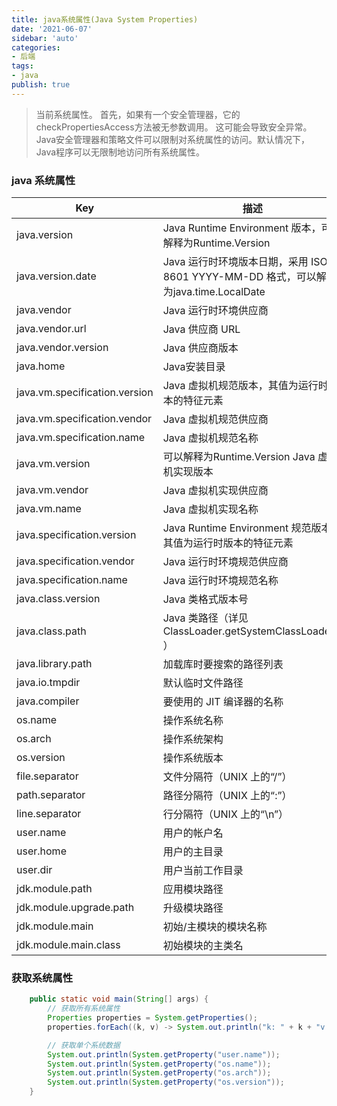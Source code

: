 ```yaml
---
title: java系统属性(Java System Properties)
date: '2021-06-07'
sidebar: 'auto'
categories:
- 后端
tags:
- java
publish: true
---
```


> 当前系统属性。 首先，如果有一个安全管理器，它的checkPropertiesAccess方法被无参数调用。 这可能会导致安全异常。   
> Java安全管理器和策略文件可以限制对系统属性的访问。默认情况下，Java程序可以无限制地访问所有系统属性。

### java 系统属性

|  Key   | 描述  |
|  ----  | ----  |
|  java.version  |  Java Runtime Environment 版本，可以解释为Runtime.Version  |
|  java.version.date  |  Java 运行时环境版本日期，采用 ISO-8601 YYYY-MM-DD 格式，可以解释为java.time.LocalDate  |
|  java.vendor  |  Java 运行时环境供应商  |
|  java.vendor.url  |  Java 供应商 URL  |
|  java.vendor.version  |  Java 供应商版本  |
|  java.home  |  Java安装目录  |
|  java.vm.specification.version  |  Java 虚拟机规范版本，其值为运行时版本的特征元素  |
|  java.vm.specification.vendor  |  Java 虚拟机规范供应商  |
|  java.vm.specification.name  |  Java 虚拟机规范名称  |
|  java.vm.version  |  可以解释为Runtime.Version Java 虚拟机实现版本  |
|  java.vm.vendor  |  Java 虚拟机实现供应商  |
|  java.vm.name  |  Java 虚拟机实现名称  |
|  java.specification.version  |  Java Runtime Environment 规范版本，其值为运行时版本的特征元素  |
|  java.specification.vendor  |  Java 运行时环境规范供应商  |
|  java.specification.name  |  Java 运行时环境规范名称  |
|  java.class.version  |  Java 类格式版本号  |
|  java.class.path  |  Java 类路径（详见ClassLoader.getSystemClassLoader() ）  |
|  java.library.path  |  加载库时要搜索的路径列表  |
|  java.io.tmpdir  |  默认临时文件路径  |
|  java.compiler  |  要使用的 JIT 编译器的名称  |
|  os.name  |  操作系统名称  |
|  os.arch  |  操作系统架构  |
|  os.version  |  操作系统版本  |
|  file.separator  |  文件分隔符（UNIX 上的“/”）  |
|  path.separator  |  路径分隔符（UNIX 上的“:”）  |
|  line.separator  |  行分隔符（UNIX 上的“\n”）  |
|  user.name  |  用户的帐户名  |
|  user.home  |  用户的主目录  |
|  user.dir  |  用户当前工作目录  |
|  jdk.module.path  |  应用模块路径  |
|  jdk.module.upgrade.path  |  升级模块路径  |
|  jdk.module.main  |  初始/主模块的模块名称  |
|  jdk.module.main.class  |  初始模块的主类名  |

### 获取系统属性
```java
    public static void main(String[] args) {
        // 获取所有系统属性
        Properties properties = System.getProperties();
        properties.forEach((k, v) -> System.out.println("k: " + k + "v: " + v.toString()));

        // 获取单个系统数据
        System.out.println(System.getProperty("user.name"));
        System.out.println(System.getProperty("os.name"));
        System.out.println(System.getProperty("os.arch"));
        System.out.println(System.getProperty("os.version"));
    }
```
